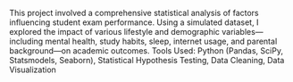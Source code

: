 This project involved a comprehensive statistical analysis of factors influencing student exam performance. Using a simulated dataset, I explored the impact of various lifestyle and demographic variables—including mental health, study habits, sleep, internet usage, and parental background—on academic outcomes.
Tools Used: Python (Pandas, SciPy, Statsmodels, Seaborn), Statistical Hypothesis Testing, Data Cleaning, Data Visualization
